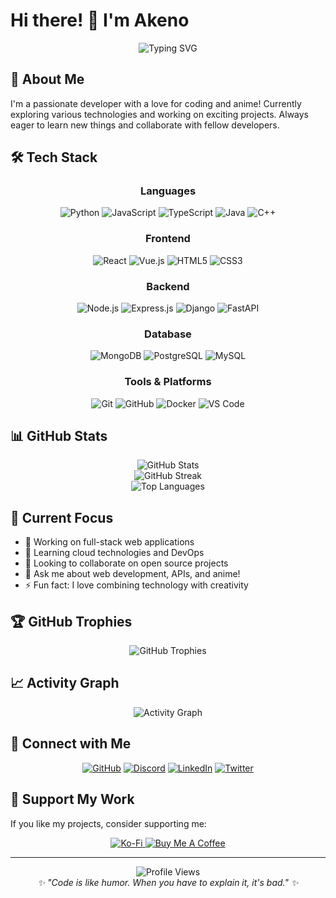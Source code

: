 # Hi there! 👋 I'm Akeno

<div align="center">
  <img src="https://readme-typing-svg.herokuapp.com?font=Fira+Code&pause=1000&color=F75C7E&center=true&vCenter=true&width=435&lines=Welcome+to+my+GitHub+profile!;Developer+%7C+Anime+Enthusiast;Always+learning+something+new!" alt="Typing SVG" />
</div>

## 🚀 About Me

I'm a passionate developer with a love for coding and anime! Currently exploring various technologies and working on exciting projects. Always eager to learn new things and collaborate with fellow developers.

## 🛠️ Tech Stack

<div align="center">

### Languages
![Python](https://img.shields.io/badge/python-3670A0?style=for-the-badge&logo=python&logoColor=ffdd54)
![JavaScript](https://img.shields.io/badge/javascript-%23323330.svg?style=for-the-badge&logo=javascript&logoColor=%23F7DF1E)
![TypeScript](https://img.shields.io/badge/typescript-%23007ACC.svg?style=for-the-badge&logo=typescript&logoColor=white)
![Java](https://img.shields.io/badge/java-%23ED8B00.svg?style=for-the-badge&logo=openjdk&logoColor=white)
![C++](https://img.shields.io/badge/c++-%2300599C.svg?style=for-the-badge&logo=c%2B%2B&logoColor=white)

### Frontend
![React](https://img.shields.io/badge/react-%2320232a.svg?style=for-the-badge&logo=react&logoColor=%2361DAFB)
![Vue.js](https://img.shields.io/badge/vuejs-%2335495e.svg?style=for-the-badge&logo=vuedotjs&logoColor=%234FC08D)
![HTML5](https://img.shields.io/badge/html5-%23E34F26.svg?style=for-the-badge&logo=html5&logoColor=white)
![CSS3](https://img.shields.io/badge/css3-%231572B6.svg?style=for-the-badge&logo=css3&logoColor=white)

### Backend
![Node.js](https://img.shields.io/badge/node.js-6DA55F?style=for-the-badge&logo=node.js&logoColor=white)
![Express.js](https://img.shields.io/badge/express.js-%23404d59.svg?style=for-the-badge&logo=express&logoColor=%2361DAFB)
![Django](https://img.shields.io/badge/django-%23092E20.svg?style=for-the-badge&logo=django&logoColor=white)
![FastAPI](https://img.shields.io/badge/FastAPI-005571?style=for-the-badge&logo=fastapi)

### Database
![MongoDB](https://img.shields.io/badge/MongoDB-%234ea94b.svg?style=for-the-badge&logo=mongodb&logoColor=white)
![PostgreSQL](https://img.shields.io/badge/postgresql-%23316192.svg?style=for-the-badge&logo=postgresql&logoColor=white)
![MySQL](https://img.shields.io/badge/mysql-4479A1.svg?style=for-the-badge&logo=mysql&logoColor=white)

### Tools & Platforms
![Git](https://img.shields.io/badge/git-%23F05033.svg?style=for-the-badge&logo=git&logoColor=white)
![GitHub](https://img.shields.io/badge/github-%23121011.svg?style=for-the-badge&logo=github&logoColor=white)
![Docker](https://img.shields.io/badge/docker-%230db7ed.svg?style=for-the-badge&logo=docker&logoColor=white)
![VS Code](https://img.shields.io/badge/Visual%20Studio%20Code-0078d4.svg?style=for-the-badge&logo=visual-studio-code&logoColor=white)

</div>

## 📊 GitHub Stats

<div align="center">
  <img src="https://github-readme-stats.vercel.app/api?username=akeno-hx-dxd&theme=radical&hide_border=false&include_all_commits=true&count_private=true" alt="GitHub Stats" />
</div>

<div align="center">
  <img src="https://github-readme-streak-stats.herokuapp.com/?user=akeno-hx-dxd&theme=radical&hide_border=false" alt="GitHub Streak" />
</div>

<div align="center">
  <img src="https://github-readme-stats.vercel.app/api/top-langs/?username=akeno-hx-dxd&theme=radical&hide_border=false&include_all_commits=true&count_private=true&layout=compact" alt="Top Languages" />
</div>

## 🎯 Current Focus

- 🔭 Working on full-stack web applications
- 🌱 Learning cloud technologies and DevOps
- 👯 Looking to collaborate on open source projects
- 💬 Ask me about web development, APIs, and anime!
- ⚡ Fun fact: I love combining technology with creativity

## 🏆 GitHub Trophies

<div align="center">
  <img src="https://github-profile-trophy.vercel.app/?username=akeno-hx-dxd&theme=radical&no-frame=false&no-bg=false&margin-w=4" alt="GitHub Trophies" />
</div>

## 📈 Activity Graph

<div align="center">
  <img src="https://github-readme-activity-graph.vercel.app/graph?username=akeno-hx-dxd&theme=redical&hide_border=true" alt="Activity Graph" />
</div>

## 🤝 Connect with Me

<div align="center">

[![GitHub](https://img.shields.io/badge/GitHub-%23121011.svg?style=for-the-badge&logo=github&logoColor=white)](https://github.com/akeno-hx-dxd)
[![Discord](https://img.shields.io/badge/Discord-%235865F2.svg?style=for-the-badge&logo=discord&logoColor=white)](https://discord.gg/wXdKCa9C)
[![LinkedIn](https://img.shields.io/badge/linkedin-%230077B5.svg?style=for-the-badge&logo=linkedin&logoColor=white)](https://www.linkedin.com/in/lalith-kumar-ganchi-043310330/)
[![Twitter](https://img.shields.io/badge/Twitter-%231DA1F2.svg?style=for-the-badge&logo=Twitter&logoColor=white)](https://x.com/akeno_hx_dxd)

</div>

## 💖 Support My Work

If you like my projects, consider supporting me:

<div align="center">
  <a href="https://ko-fi.com/lalithborana">
    <img src="https://img.shields.io/badge/Ko--fi-F16061?style=for-the-badge&logo=ko-fi&logoColor=white" alt="Ko-Fi" />
  </a>
  <a href="https://coff.ee/lalithborana">
    <img src="https://img.shields.io/badge/Buy%20Me%20a%20Coffee-ffdd00?style=for-the-badge&logo=buy-me-a-coffee&logoColor=black" alt="Buy Me A Coffee" />
  </a>
</div>

---

<div align="center">
  <img src="https://komarev.com/ghpvc/?username=akeno-hx-dxd&color=blueviolet&style=for-the-badge" alt="Profile Views" />
</div>

<div align="center">
  <i>✨ "Code is like humor. When you have to explain it, it's bad." ✨</i>
</div>
